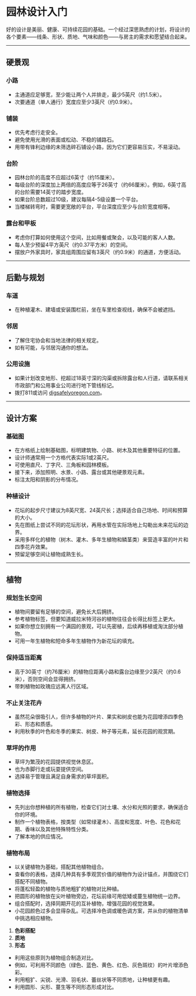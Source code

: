 # 园林设计入门

好的设计是美丽、健康、可持续花园的基础。一个经过深思熟虑的计划，将设计的各个要素——线条、形状、质地、气味和颜色——与房主的需求和愿望结合起来。

---

## 硬景观

### 小路

- 主通道应足够宽，至少能让两个人并排走，最少5英尺（约1.5米）。
- 次要通道（单人通行）宽度应至少3英尺（约0.9米）。

### 铺装

- 优先考虑行走安全。
- 避免使用光滑的表面或松动、不稳的铺路石。
- 用带有锋利边缘的未筛选碎石铺设小路，因为它们更容易压实，不易滚动。

### 台阶

- 园林台阶的高度不应超过6英寸（约15厘米）。
- 每级台阶的深度加上两倍的高度应等于26英寸（约66厘米）。例如，6英寸高的台阶需要14英寸的踏步宽度。
- 如果台阶总数超过10级，建议每隔4-5级设置一个平台。
- 当楼梯转弯时，需要更宽敞的平台，平台深度应至少与台阶宽度相等。

### 露台和甲板

- 考虑你打算如何使用这个空间，比如用餐或聚会，以及可能的客人人数。
- 每人至少预留4平方英尺（约0.37平方米）的空间。
- 摆放户外家具时，家具组周围应留有3英尺（约0.9米）的通道，方便活动。

---

## 后勤与规划

### 车道

- 在种植灌木、建墙或安装围栏前，坐在车里检查视线，确保不会被遮挡。

### 邻居

- 了解住宅协会和当地法律的相关规定。
- 如有可能，与邻居沟通你的想法。

### 公用设施

- 如果计划改变地形、挖超过18英寸深的沟渠或拆除露台和人行道，请联系相关市政部门和公用事业公司进行地下管线标记。
- 拨打811或访问 [digsafelyoregon.com](https://digsafelyoregon.com)。

---

## 设计方案

### 基础图

- 在方格纸上绘制基础图，标明建筑物、小路、树木及其他重要特征的位置。
- 设计师通常用一个方格代表实际1或2英尺。
- 可使用直尺、丁字尺、三角板和园林模板。
- 接下来，添加照明、水景、小路、露台或其他硬景观元素。
- 标注太阳和阴影的分布情况。

### 种植设计

- 花坛的起步尺寸建议为8英尺宽、24英尺长；选择适合自己场地、时间和预算的大小。
- 先在图纸上尝试不同的花坛形状，再用水管在实际场地上勾勒出未来花坛的边界。
- 采用多样化的植物（树木、灌木、多年生植物和鳞茎类）来营造丰富的叶片和四季花卉效果。
- 预留足够空间让植物成熟生长。

---

## 植物

### 规划生长空间

- 植物间要留有足够的空间，避免长大后拥挤。
- 参考植物标签，但要知道威拉米特河谷的植物往往会长得比标签上更大。
- 如果你想立刻拥有一个满园的景观，可以先密植，后续再移植或淘汰部分植物。
- 可用一年生植物和短命多年生植物作为新花坛的填充。

### 保持适当距离

- 高于30英寸（约76厘米）的植物应距离小路和露台边缘至少2英尺（约0.6米），否则空间会显得拥挤。
- 带刺植物如玫瑰应远离人行区域。

### 不止关注花卉

- 虽然花朵很吸引人，但许多植物的叶片、果实和树皮也能为花园增添四季色彩、形态和质感。
- 利用秋季的叶色和冬季的果实、树皮、种子等元素，延长花园的观赏期。

### 草坪的作用

- 草坪为繁茂的花园提供视觉休息区。
- 也为赤脚行走或玩耍提供空间。
- 选择易于管理且满足自身需求的草坪面积。

### 植物选择

- 先列出你想种植的所有植物，检查它们对土壤、水分和光照的要求，确保适合你的环境。
- 制作一个植物表格，按类型（如常绿灌木）、高度和宽度、叶色、花色和花期、香味以及其他特殊特性分类。
- 了解本地的供应情况。

### 植物布局

- 以关键植物为基础，搭配其他植物组合。
- 查看你的表格，选择几种具有多季观赏价值的植物作为设计锚点，并围绕它们搭配不同植物。
- 将蓬松轻盈的植物与质地粗犷的植物对比种植。
- 把圆形的植物放在尖叶植物旁边，花坛前缘可用低矮或蔓生植物统一边界。
- 组合搭配时，选择同期开花的互补植物，增强花园的视觉效果。
- 小花园颜色过多会显得杂乱。可选择冷色调或暖色调方案，并从你的植物清单中挑选相应植物。


1. **色彩搭配**
2. **质地**
3. **形态**

- 利用这些原则为植物组合制造对比。
- 例如，可利用不同颜色（绿色、蓝色、黄色、红色、灰色斑纹）的叶片增添色彩。
- 利用粗犷、尖锐、光滑、羽毛状、蕾丝状等不同质地，让种植更有趣。
- 利用圆形、尖形、蔓生等不同形态形成对比。
